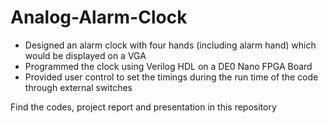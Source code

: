 Analog-Alarm-Clock
==================

* Designed an alarm clock with four hands (including alarm hand) which would be displayed on a VGA
* Programmed the clock using Verilog HDL on a DE0 Nano FPGA Board
* Provided user control to set the timings during the run time of the code through external switches

Find the codes, project report and presentation in this repository
